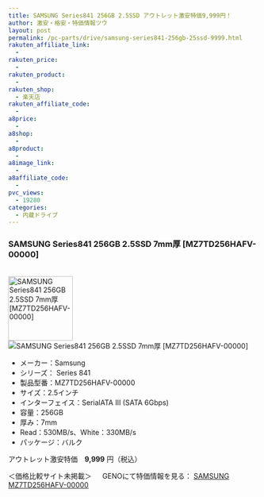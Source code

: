```yaml
---
title: SAMSUNG Series841 256GB 2.5SSD アウトレット激安特価9,999円！
author: 激安・格安・特価情報ツウ
layout: post
permalink: /pc-parts/drive/samsung-series841-256gb-25ssd-9999.html
rakuten_affiliate_link:
  -
rakuten_price:
  -
rakuten_product:
  -
rakuten_shop:
  - 楽天店
rakuten_affiliate_code:
  -
a8price:
  -
a8shop:
  -
a8product:
  -
a8image_link:
  -
a8affiliate_code:
  -
pvc_views:
  - 19280
categories:
  - 内蔵ドライブ
---
```

### SAMSUNG Series841 256GB 2.5SSD 7mm厚 [MZ7TD256HAFV-00000]

<div class="img-bg2 img_L">
  <a href="//px.a8.net/svt/ejp?a8mat=1I0DKG+A2L0YI+1TD2+5ZEMP&#038;a8ejpredirect=//www.geno-web.jp/shopdetail/000000034098" title="SAMSUNG Series841 256GB 2.5SSD 7mm厚 [MZ7TD256HAFV-00000]" target="_blank"><br /> <img border="0" alt="SAMSUNG Series841 256GB 2.5SSD 7mm厚 [MZ7TD256HAFV-00000]" src="//i2.wp.com/www.geno-web.jp/shopimages/genoweb/0000000340984.jpg?w=130"width="130" data-recalc-dims="1" /></a><br /> <img border="0" src="//i2.wp.com/www16.a8.net/0.gif?resize=1%2C1" alt="SAMSUNG Series841 256GB 2.5SSD 7mm厚 [MZ7TD256HAFV-00000]" data-recalc-dims="1" />
</div>

<!--more-->

  * メーカー：Samsung
  * シリーズ： Series 841
  * 製品型番：MZ7TD256HAFV-00000
  * サイズ：2.5インチ
  * インターフェイス：SerialATA III (SATA 6Gbps)
  * 容量：256GB
  * 厚み：7mm
  * Read：530MB/s、White：330MB/s
  * パッケージ：バルク

アウトレット激安特価　<span class="tokka-price"><strong>9,999</strong></span> 円（税込）

＜価格比較サイト未掲載＞
　
GENOにて特価情報を見る： <span class="fs150p"><a href="//px.a8.net/svt/ejp?a8mat=1I0DKG+A2L0YI+1TD2+5ZEMP&#038;a8ejpredirect=//www.geno-web.jp/shopdetail/000000034098" target="_blank">SAMSUNG MZ7TD256HAFV-00000</a></span>